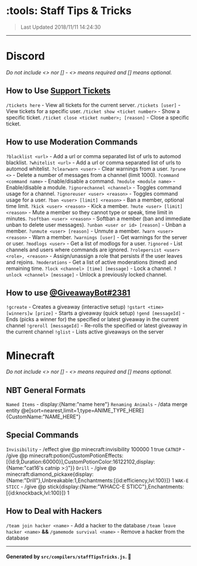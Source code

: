 # :tools: __**Staff Tips & Tricks**__

> Last Updated 2018/11/11 14:24:30

---

# Discord
*Do not include <> nor [] - <> means required and [] means optional.*

## How to Use [Support Tickets](http://liba001.github.io/Support-Manager)
`/tickets here` - View all tickets for the current server.
`/tickets [user]` - View tickets for a specific user.
`/ticket show <ticket number>` - Show a specific ticket.
`/ticket close <ticket number>; [reason]` - Close a specific ticket.

## How to use Moderation Commands
`?blacklist <url>` - Add a url or comma separated list of urls to automod blacklist.
`?whitelist <url>` - Add a url or comma separated list of urls to automod whitelist.
`?clearwarn <user>` - Clear warnings from a user.
`?prune <>` - Delete a number of messages from a channel (limit 1000).
`?command <command name>` - Enable/disable a command.
`?module <module name>` - Enable/disable a module.
`?ignorechannel <channel>` - Toggles command usage for a channel.
`?ignoreuser <user> <reason>` - Toggles command usage for a user.
`?ban <user> [limit] <reason>` - Ban a member, optional time limit.
`?kick <user> <reason>` - Kick a member.
`?mute <user> [limit] <reason>` - Mute a member so they cannot type or speak, time limit in minutes.
`?softban <user> <reason>` - Softban a member (ban and immediate unban to delete user messages).
`?unban <user or id> [reason]` - Unban a member.
`?unmute <user> [reason]` - Unmute a member.
`?warn <user> <reason>` - Warn a member.
`?warnings [user]` - Get warnings for the server or user.
`?modlogs <user>` - Get a list of modlogs for a user.
`?ignored` - List channels and users where commands are ignored.
`?rolepersist <user> <role>, <reason>` - Assign/unassign a role that persists if the user leaves and rejoins.
`?moderations` - Get a list of active moderations (timed) and remaining time.
`?lock <channel> [time] [message]` - Lock a channel.
`?unlock <channel> [message]` - Unlock a previously locked channel.

## How to use [@GiveawayBot#2381](http://giveawaybot.party)
`!gcreate` - Creates a giveaway (interactive setup)
`!gstart <time> [winners]w [prize]` - Starts a giveaway (quick setup)
`!gend [messageId]` - Ends (picks a winner for) the specified or latest giveaway in the current channel
`!greroll [messageId]` - Re-rolls the specified or latest giveaway in the current channel
`!glist` - Lists active giveaways on the server

# Minecraft
*Do not include <> nor [] - <> means required and [] means optional.*

## NBT General Formats
`Named Items` - display:{Name:"name here"}
`Renaming Animals` - /data merge entity @e[sort=nearest,limit=1,type=ANIME_TYPE_HERE] {CustomName:"NAME_HERE"}

## Special Commands
`Invisibility` - /effect give @p minecraft:invisibility 100000 1 true
`CATNIP` - /give @p minecraft:potion{CustomPotionEffects:[{Id:9,Duration:60000}],CustomPotionColor:16122102,display:{Name:"cat16's catnip >:)"}}
`Drill` - /give @p minecraft:diamond_pickaxe{display:{Name:"Drill"},Unbreakable:1,Enchantments:[{id:efficiency,lvl:100}]} 1
`WAK-E STICC` - /give @p stick{display:{Name:"WHACC-E STICC"},Enchantments:[{id:knockback,lvl:100}]} 1

## How to Deal with Hackers
`/team join hacker <name>` - Add a hacker to the database
`/team leave hacker <name>` __&&__ `/gamemode survival <name>` - Remove a hacker from the database

---
#### Generated by `src/compilers/staffTipsTricks.js`. 🚀
